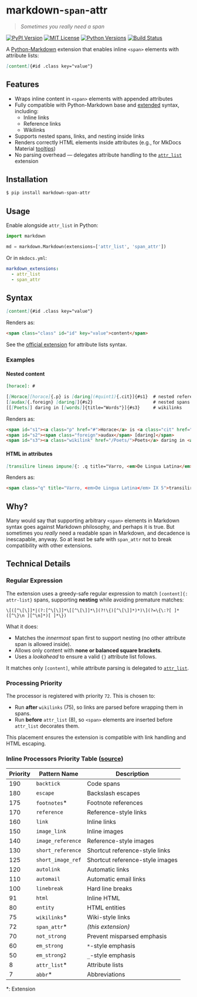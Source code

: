 markdown-`span`-attr
====================================

> *Sometimes you really need a span*

[![PyPI Version][version-button]][pypi]
[![MIT License][mitlicense-button]][mitlicense]
[![Python Versions][pyversion-button]][pypi]
[![Build Status][build-button]][build]

A [Python-Markdown] extension that enables inline `<span>` elements with attribute lists:

```markdown
[content]{#id .class key="value"}
```

## Features

- Wraps inline content in `<span>` elements with appended attributes
- Fully compatible with Python-Markdown base and [extended] syntax, including:
  - Inline links
  - Reference links
  - Wikilinks
- Supports nested spans, links, and nesting inside links
- Renders correctly HTML elements inside attributes (e.g., for MkDocs Material [tooltips])
- No parsing overhead — delegates attribute handling to the [`attr_list`][official extension] extension

## Installation

```bash
$ pip install markdown-span-attr
```

## Usage

Enable alongside `attr_list` in Python:

```python
import markdown

md = markdown.Markdown(extensions=['attr_list', 'span_attr'])
```

Or in `mkdocs.yml`:

```yaml
markdown_extensions:
  - attr_list
  - span_attr
```

## Syntax

```markdown
[content]{#id .class key="value"}
```
Renders as:

```html
<span class="class" id="id" key="value">content</span>
```
See the [official extension] for attribute lists syntax.

### Examples

#### Nested content

```markdown
[horace]: #

[[Horace][horace]{.p} is [daring](#quint1){.cit}]{#s1}  # nested reference/inline links
[[audax]{.foreign} [daring]]{#s2}                       # nested spans and unescaped brackets
[[[Poets]] daring in [[words]]{title="Words"}]{#s3}     # wikilinks
```
Renders as:

```html
<span id="s1"><a class="p" href="#">Horace</a> is <a class="cit" href="#quint1">daring</a></span>
<span id="s2"><span class="foreign">audax</span> [daring]</span>
<span id="s3"><a class="wikilink" href="/Poets/">Poets</a> daring in <a class="wikilink" href="/words/" title="Words">words</a></span>
```
#### HTML in attributes

```markdown
[transilire lineas impune]{: .q title="Varro, <em>De Lingua Latina</em> IX 5" }
```

Renders as:

```html
<span class="q" title="Varro, <em>De Lingua Latina</em> IX 5">transilire lineas impune</span>
```

## Why?

Many would say that supporting arbitrary `<span>` elements in Markdown syntax goes against Markdown philosophy, and perhaps it is true. But sometimes you *really* need a readable span in Markdown, and decadence is inescapable, anyway. So at least be safe with `span_attr` not to break compatibility with other extensions.

## Technical Details

### Regular Expression

The extension uses a greedy-safe regular expression to match `[content]{: attr-list}` spans, supporting **nesting** while avoiding premature matches:

```regex
\[([^\[\]]*|(?:[^\[\]]*\[[^\[\]]*\](?!\{)[^\[\]]*)*)\](?=\{\:?[ ]*([^\}\n ][^\n]*)[ ]*\})
```

What it does:

- Matches the *innermost* span first to support nesting (no other attribute span is allowed inside).
- Allows only content with **none or balanced square brackets**.
- Uses a *lookahead* to ensure a valid `{}` attribute list follows.

It matches only `[content]`, while attribute parsing is delegated to [`attr_list`][official extension].

### Processing Priority

The processor is registered with priority `72`. This is chosen to:

- Run **after** `wikilinks` (75), so links are parsed before wrapping them in spans.
- Run **before** `attr_list` (8), so `<span>` elements are inserted before `attr_list` decorates them.

This placement ensures the extension is compatible with link handling and HTML escaping.

### Inline Processors Priority Table ([source])

| Priority | Pattern Name       | Description                                 |
|----------|--------------------|---------------------------------------------|
| 190      | `backtick`         | Code spans                                  |
| 180      | `escape`           | Backslash escapes                           |
| 175      | `footnotes`*       | Footnote references                         |
| 170      | `reference`        | Reference-style links                       |
| 160      | `link`             | Inline links                                |
| 150      | `image_link`       | Inline images                               |
| 140      | `image_reference`  | Reference-style images                      |
| 130      | `short_reference`  | Shortcut reference-style links              |
| 125      | `short_image_ref`  | Shortcut reference-style images             |
| 120      | `autolink`         | Automatic links                             |
| 110      | `automail`         | Automatic email links                       |
| 100      | `linebreak`        | Hard line breaks                            |
|  91      | `html`             | Inline HTML                                 |
|  80      | `entity`           | HTML entities                               |
|  75      | `wikilinks`*       | Wiki-style links                            |
|  72      | `span_attr`*       | _(this extension)_                          |
|  70      | `not_strong`       | Prevent misparsed emphasis                  |
|  60      | `em_strong`        | `*`-style emphasis                          |
|  50      | `em_strong2`       | `_`-style emphasis                          |
|  8       | `attr_list`*       | Attribute lists                             |
|  7       | `abbr`*            | Abbreviations                               |

\*: Extension

<!-- Badges -->
[version-button]: https://img.shields.io/pypi/v/markdown-span-attr.svg
[pypi]: https://pypi.org/project/markdown-span-attr/
[mitlicense-button]: https://img.shields.io/badge/License-MIT-blue.svg
[mitlicense]: https://opensource.org/license/mit/
[pyversion-button]: https://img.shields.io/pypi/pyversions/markdown-span-attr.svg
[build-button]: https://github.com/frammenti/markdown-span-attr/actions/workflows/build.yml/badge.svg
[build]: https://github.com/frammenti/markdown-span-attr/actions/workflows/build.yml

<!-- Links -->
[Python-Markdown]: https://python-markdown.github.io/
[official extension]: https://python-markdown.github.io/extensions/attr_list/
[extended]: https://python-markdown.github.io/extensions/#officially-supported-extensions
[tooltips]: https://squidfunk.github.io/mkdocs-material/reference/tooltips/#improved-tooltips
[source]: https://github.com/Python-Markdown/markdown/blob/master/markdown/inlinepatterns.py
